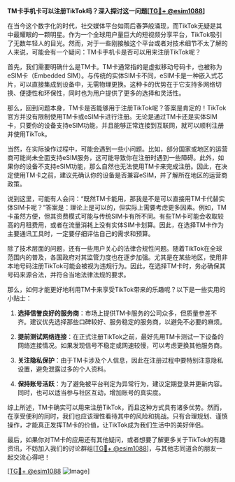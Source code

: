 **TM卡手机卡可以注册TikTok吗？深入探讨这一问题[[TG💪+ @esim1088](https://t.me/s/esim1088)]**

在当今这个数字化的时代，社交媒体平台如雨后春笋般涌现，而TikTok无疑是其中最耀眼的一颗明星。作为一个全球用户量巨大的短视频分享平台，TikTok吸引了无数年轻人的目光。然而，对于一些刚接触这个平台或者对技术细节不太了解的人来说，可能会有一个疑问：TM卡手机卡是否可以用来注册TikTok呢？

首先，我们需要明确什么是TM卡。TM卡通常指的是虚拟移动号码卡，也被称为eSIM卡（Embedded SIM）。与传统的实体SIM卡不同，eSIM卡是一种嵌入式芯片，可以直接集成到设备中，无需物理更换。这种卡的优势在于它支持多网络切换、便捷性和环保性，同时也为用户提供了更多的选择和灵活性。

那么，回到问题本身，TM卡是否能够用于注册TikTok呢？答案是肯定的！TikTok官方并没有限制使用TM卡或eSIM卡进行注册。无论是通过TM卡还是实体SIM卡，只要你的设备支持eSIM功能，并且能够正常连接到互联网，就可以顺利注册并使用TikTok。

当然，在实际操作过程中，可能会遇到一些小问题。比如，部分国家或地区的运营商可能尚未全面支持eSIM服务，这可能导致你在注册时遇到一些障碍。此外，如果你的设备不支持eSIM功能，那么自然也无法使用TM卡来完成注册。因此，在决定使用TM卡之前，建议先确认你的设备是否兼容eSIM，并了解所在地区的运营商政策。

说到这里，可能有人会问：“既然TM卡能用，那我是不是可以直接用TM卡代替实体SIM卡呢？”答案是：理论上是可以的，但实际上需要考虑更多因素。例如，TM卡虽然方便，但其资费模式可能与传统SIM卡有所不同。有些TM卡可能会收取较高的月租费用，或者在流量消耗上没有实体SIM卡划算。因此，在选择TM卡作为主要通讯工具时，一定要仔细评估自己的需求和预算。

除了技术层面的问题，还有一些用户关心的法律合规性问题。随着TikTok在全球范围内的普及，各国政府对其监管力度也在逐步加强。尤其是在某些地区，使用非本地号码注册TikTok可能会被视为违规行为。因此，在选择TM卡时，务必确保其号码来源合法，并符合当地法律法规的要求。

那么，如何才能更好地利用TM卡来享受TikTok带来的乐趣呢？以下是一些实用的小贴士：

1. **选择信誉良好的服务商**：市场上提供TM卡服务的公司众多，但质量参差不齐。建议优先选择那些口碑较好、服务稳定的服务商，以避免不必要的麻烦。
   
2. **提前测试网络连接**：在正式注册TikTok之前，最好先用TM卡测试一下设备的网络连接情况。如果发现信号不稳定或网速较慢，可以考虑更换其他服务商。

3. **关注隐私保护**：由于TM卡涉及个人信息，因此在注册过程中要特别注意隐私设置，避免泄露过多的个人资料。

4. **保持账号活跃**：为了避免被平台判定为异常行为，建议定期登录并更新内容。同时，也可以适当参与社区互动，增加账号的真实度。

综上所述，TM卡确实可以用来注册TikTok，而且这种方式具有诸多优势。然而，在享受便利的同时，我们也应该理性看待其中的风险和挑战。只有合理规划、谨慎操作，才能真正发挥TM卡的价值，让TikTok成为我们生活中的美好伴侣。

最后，如果你对TM卡的应用还有其他疑问，或者想要了解更多关于TikTok的有趣资讯，不妨加入我们的讨论群组[[TG💪+ @esim1088](https://t.me/s/esim1088)]，与其他志同道合的朋友一起交流心得吧！

[[TG💪+ @esim1088](https://t.me/s/esim1088) ![Image](https://i.postimg.cc/4NQfJmqS/Snipaste-2025-05-13-00-14-12.png)]